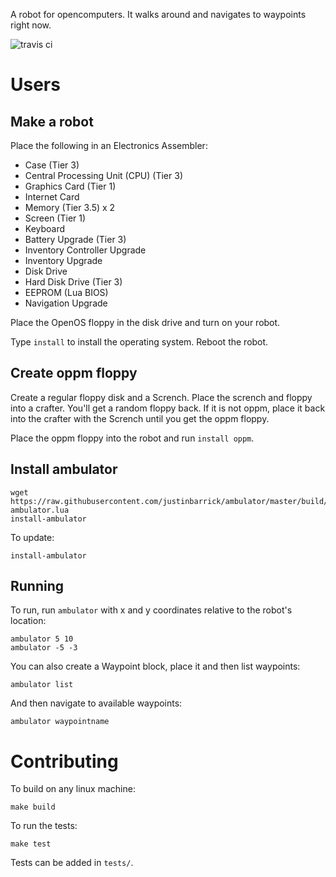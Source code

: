 A robot for opencomputers. It walks around and navigates to waypoints right now.

![travis ci](https://travis-ci.org/justinbarrick/ambulator.svg?branch=master)

# Users

## Make a robot

Place the following in an Electronics Assembler:

* Case (Tier 3)
* Central Processing Unit (CPU) (Tier 3)
* Graphics Card (Tier 1)
* Internet Card
* Memory (Tier 3.5) x 2
* Screen (Tier 1)
* Keyboard
* Battery Upgrade (Tier 3)
* Inventory Controller Upgrade
* Inventory Upgrade
* Disk Drive
* Hard Disk Drive (Tier 3)
* EEPROM (Lua BIOS)
* Navigation Upgrade

Place the OpenOS floppy in the disk drive and turn on your robot.

Type `install` to install the operating system. Reboot the robot.

## Create oppm floppy

Create a regular floppy disk and a Scrench. Place the scrench and floppy into
a crafter. You'll get a random floppy back. If it is not oppm, place it back
into the crafter with the Scrench until you get the oppm floppy.

Place the oppm floppy into the robot and run `install oppm`.

## Install ambulator

```
wget https://raw.githubusercontent.com/justinbarrick/ambulator/master/build/install-ambulator.lua
install-ambulator
```

To update:

```
install-ambulator
```

## Running

To run, run `ambulator` with x and y coordinates relative to the robot's location:

```
ambulator 5 10
ambulator -5 -3
```

You can also create a Waypoint block, place it and then list waypoints:

```
ambulator list
```

And then navigate to available waypoints:

```
ambulator waypointname
```

# Contributing

To build on any linux machine:

```
make build
```

To run the tests:

```
make test
```

Tests can be added in `tests/`.
